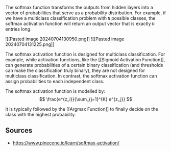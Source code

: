 The softmax function transforms the outputs from hidden layers into a vector of probabilities that serve as a probability distribution. For example, if we have a multiclass classification problem with ``N`` possible classes, the softmax activation function will return an output vector that is exactly ``N`` entries long.

![[Pasted image 20240704130950.png]]
![[Pasted image 20240704131225.png]]

The softmax activation function is designed for multiclass classification. For example, while activation functions, like the [[Sigmoid Activation Function]], can generate probabilities of a certain binary classification (and thresholds can make the classification truly binary), they are not designed for multiclass classification. In contrast, the softmax activation function can assign probabilities to each independent class. 

The softmax activation function is modelled by:
$$
\frac{e^{z_i}}{\sum_{j=1}^{K} e^{z_j}}
$$

It is typically followed by the [[Argmax Function]] to finally decide on the class with the highest probability.

## Sources
- https://www.pinecone.io/learn/softmax-activation/